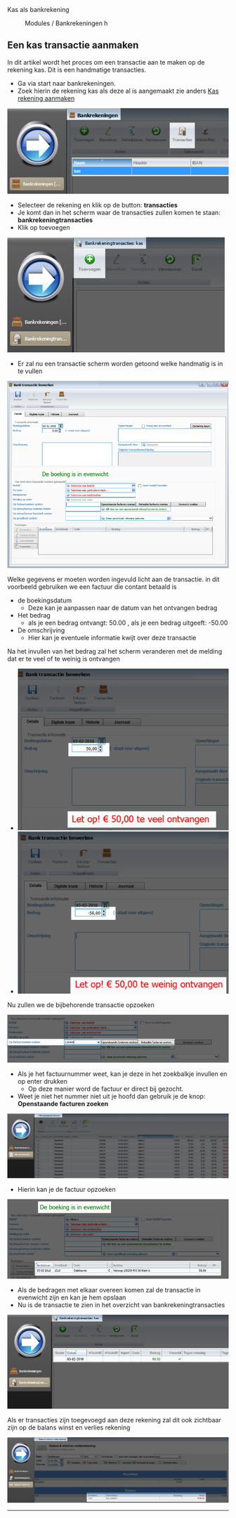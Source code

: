 <properties>
	<page>
		<title>Kastransactie aanmaken</title>
		<description>Kas als bankrekening</description>
	</page>
	<menu>
		<position>Modules / Bankrekeningen </position> 
		<title>Kastransactie aanmaken</title>
		<sort>h</sort>
	</menu>
</properties>

## Een kas transactie aanmaken ##

In dit artikel wordt het proces om een transactie aan te maken op de rekening kas. Dit is een handmatige transacties.

- Ga via start naar bankrekeningen.
- Zoek hierin de rekening kas als deze al is aangemaakt zie anders [Kas rekening aanmaken](http://hybridsaas.support/pages/support-site/modules/bankrekening/kas-als-bankrekening/de-kas-als-bankrekening-aanmaken)

![](images/kasrekening.png)

- Selecteer de rekening en klik op de button: **transacties**
- Je komt dan in het scherm waar de transacties zullen komen te staan: **bankrekeningtransacties**
- Klik op toevoegen

![](images/toevoegen.png)

- Er zal nu een transactie scherm worden getoond welke handmatig is in te vullen

![](images/transactie.png)

Welke gegevens er moeten worden ingevuld licht aan de transactie. in dit voorbeeld gebruiken we een factuur die contant betaald is

- de boekingsdatum
	- Deze kan je aanpassen naar de datum van het ontvangen bedrag
- Het bedrag
	- als je een bedrag ontvangt: 50.00 , als je een bedrag uitgeeft: -50.00
- De omschrijving
	- Hier kan je eventuele informatie kwijt over deze transactie

Na het invullen van het bedrag zal het scherm veranderen met de melding dat er te veel of te weinig is ontvangen

- ![](images/bedrag.png)
- ![](images/-bedrag.png)

Nu zullen we de bijbehorende transactie opzoeken

![](images/opfactuur.png)

- Als je het factuurnummer weet, kan je deze in het zoekbalkje invullen en op enter drukken
	- Op deze manier word de factuur er direct bij gezocht.
- Weet je niet het nummer niet uit je hoofd dan gebruik je de knop: **Openstaande facturen zoeken**

![](images/openstaand.png)

- Hierin kan je de factuur opzoeken

![](images/evenwicht.png)

- Als de bedragen met elkaar overeen komen zal de transactie in evenwicht zijn en kan je hem opslaan
- Nu is de transactie te zien in het overzicht van bankrekeningtransacties

![](images/voldaan.png)

Als er transacties zijn toegevoegd aan deze rekening zal dit ook zichtbaar zijn op de balans winst en verlies rekening

![](images/verliesrekening.png)

----------

